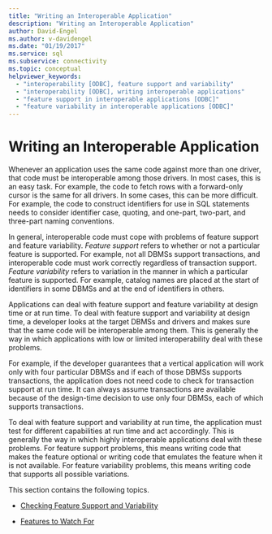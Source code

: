 ```yaml
---
title: "Writing an Interoperable Application"
description: "Writing an Interoperable Application"
author: David-Engel
ms.author: v-davidengel
ms.date: "01/19/2017"
ms.service: sql
ms.subservice: connectivity
ms.topic: conceptual
helpviewer_keywords:
  - "interoperability [ODBC], feature support and variability"
  - "interoperability [ODBC], writing interoperable applications"
  - "feature support in interoperable applications [ODBC]"
  - "feature variability in interoperable applications [ODBC]"
---
```

# Writing an Interoperable Application
Whenever an application uses the same code against more than one driver, that code must be interoperable among those drivers. In most cases, this is an easy task. For example, the code to fetch rows with a forward-only cursor is the same for all drivers. In some cases, this can be more difficult. For example, the code to construct identifiers for use in SQL statements needs to consider identifier case, quoting, and one-part, two-part, and three-part naming conventions.  
  
 In general, interoperable code must cope with problems of feature support and feature variability. *Feature support* refers to whether or not a particular feature is supported. For example, not all DBMSs support transactions, and interoperable code must work correctly regardless of transaction support. *Feature variability* refers to variation in the manner in which a particular feature is supported. For example, catalog names are placed at the start of identifiers in some DBMSs and at the end of identifiers in others.  
  
 Applications can deal with feature support and feature variability at design time or at run time. To deal with feature support and variability at design time, a developer looks at the target DBMSs and drivers and makes sure that the same code will be interoperable among them. This is generally the way in which applications with low or limited interoperability deal with these problems.  
  
 For example, if the developer guarantees that a vertical application will work only with four particular DBMSs and if each of those DBMSs supports transactions, the application does not need code to check for transaction support at run time. It can always assume transactions are available because of the design-time decision to use only four DBMSs, each of which supports transactions.  
  
 To deal with feature support and variability at run time, the application must test for different capabilities at run time and act accordingly. This is generally the way in which highly interoperable applications deal with these problems. For feature support problems, this means writing code that makes the feature optional or writing code that emulates the feature when it is not available. For feature variability problems, this means writing code that supports all possible variations.  
  
 This section contains the following topics.  
  
-   [Checking Feature Support and Variability](../../../odbc/reference/develop-app/checking-feature-support-and-variability.md)  
  
-   [Features to Watch For](../../../odbc/reference/develop-app/features-to-watch-for.md)
